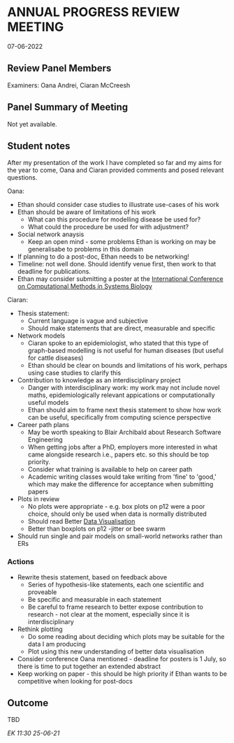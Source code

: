 # ANNUAL PROGRESS REVIEW MEETING
	
07-06-2022

## Review Panel Members

Examiners: Oana Andrei, Ciaran McCreesh


## Panel Summary of Meeting

Not yet available.


## Student notes

After my presentation of the work I have completed so far and my aims for the year to come, Oana and Ciaran provided comments and posed relevant questions.

Oana:
- Ethan should consider case studies to illustrate use-cases of his work
- Ethan should be aware of limitations of his work
	- What can this procedure for modelling disease be used for?
	- What could the procedure be used for with adjustment?
- Social network anaysis
	- Keep an open mind - some problems Ethan is working on may be generalisabe to problems in this domain
- If planning to do a post-doc, Ethan needs to be networking!
- Timeline: not well done. Should identify venue first, then work to that deadline for publications.
- Ethan may consider submitting a poster at the [International Conference on Computational Methods in Systems Biology](https://fmi.unibuc.ro/en/cmsb-2022/cmsb-2022-call/)

Ciaran:
- Thesis statement:
	- Current language is vague and subjective
	- Should make statements that are direct, measurable and specific
- Network models
	- Ciaran spoke to an epidemiologist, who stated that this type of graph-based modelling is not useful for human diseases (but useful for cattle diseases)
	- Ethan should be clear on bounds and limitations of his work, perhaps using case studies to clarify this
- Contribution to knowledge as an interdisciplinary project
	- Danger with interdisciplinary work: my work may not include novel maths, epidemiologically relevant appications or computationally useful models
	- Ethan should aim to frame next thesis statement to show how work can be useful, specifically from computing science perspective
- Career path plans
	- May be worth speaking to Blair Archibald about Research Software Engineering
	- When getting jobs after a PhD, employers more interested in what came alongside research i.e., papers etc. so this should be top priority.
	- Consider what training is available to help on career path
	- Academic writing classes would take writing from 'fine' to 'good,' which may make the difference for acceptance when submitting papers
- Plots in review
	- No plots were appropriate - e.g. box plots on p12 were a poor choice, should only be used when data is normally distributed
	- Should read Better [Data Visualisation](https://www.amazon.co.uk/Better-Data-Visualizations-Scholars-Researchers/dp/0231193114)
	- Better than boxplots on p12 -jitter or bee swarm
- Should run single and pair models on small-world networks rather than ERs

### Actions

- Rewrite thesis statement, based on feedback above
	- Series of hypothesis-like statements, each one scientific and proveable
	- Be specific and measurable in each statement
	- Be careful to frame research to better expose contribution to research - not clear at the moment, especially since it is interdisciplinary
- Rethink plotting
	- Do some reading about deciding which plots may be suitable for the data I am producing
	- Plot using this new understanding of better data visualisation
- Consider conference Oana mentioned - deadline for posters is 1 July, so there is time to put together an extended abstract
- Keep working on paper - this should be high priority if Ethan wants to be competitive when looking for post-docs


## Outcome

TBD




_EK 11:30 25-06-21_
